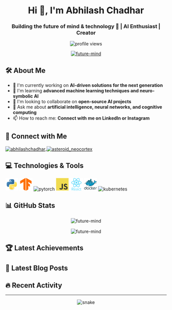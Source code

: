 <h1 align="center">Hi 👋, I'm Abhilash Chadhar</h1>
<h3 align="center">Building the future of mind & technology 🧠 | AI Enthusiast | Creator</h3>

<p align="center">
  <img src="https://komarev.com/ghpvc/?username=future-mind&label=Profile%20views&color=0e75b6&style=flat" alt="profile views" />
</p>

<p align="center">
  <a href="https://github.com/ryo-ma/github-profile-trophy">
    <img src="https://github-profile-trophy.vercel.app/?username=future-mind&theme=nord&column=7" alt="future-mind" />
  </a>
</p>

## 🛠️ About Me

- 🔭 I'm currently working on **AI-driven solutions for the next generation**
- 🌱 I'm learning **advanced machine learning techniques and neuro-symbolic AI**
- 👯 I'm looking to collaborate on **open-source AI projects**
- 💬 Ask me about **artificial intelligence, neural networks, and cognitive computing**
- 📫 How to reach me: **Connect with me on LinkedIn or Instagram**

## 🔗 Connect with Me
<p align="left">
  <a href="https://www.linkedin.com/in/abhilashchadhar/" target="blank">
    <img align="center" src="https://raw.githubusercontent.com/rahuldkjain/github-profile-readme-generator/master/src/images/icons/Social/linked-in-alt.svg" alt="abhilashchadhar" height="30" width="40" />
  </a>
  <a href="https://www.instagram.com/asteroid_neocortex/" target="blank">
    <img align="center" src="https://raw.githubusercontent.com/rahuldkjain/github-profile-readme-generator/master/src/images/icons/Social/instagram.svg" alt="asteroid_neocortex" height="30" width="40" />
  </a>
</p>

## 💻 Technologies & Tools
<p align="left">
  <!-- This section will be dynamically updated by the GitHub Action -->
  <img src="https://raw.githubusercontent.com/devicons/devicon/master/icons/python/python-original.svg" alt="python" width="40" height="40"/>
  <img src="https://raw.githubusercontent.com/devicons/devicon/master/icons/tensorflow/tensorflow-original.svg" alt="tensorflow" width="40" height="40"/>
  <img src="https://www.vectorlogo.zone/logos/pytorch/pytorch-icon.svg" alt="pytorch" width="40" height="40"/>
  <img src="https://raw.githubusercontent.com/devicons/devicon/master/icons/javascript/javascript-original.svg" alt="javascript" width="40" height="40"/>
  <img src="https://raw.githubusercontent.com/devicons/devicon/master/icons/react/react-original-wordmark.svg" alt="react" width="40" height="40"/>
  <img src="https://raw.githubusercontent.com/devicons/devicon/master/icons/docker/docker-original-wordmark.svg" alt="docker" width="40" height="40"/>
  <img src="https://www.vectorlogo.zone/logos/kubernetes/kubernetes-icon.svg" alt="kubernetes" width="40" height="40"/>
</p>

## 📊 GitHub Stats

<p align="center">
  <img align="center" src="https://github-readme-stats.vercel.app/api?username=future-mind&show_icons=true&locale=en&theme=tokyonight" alt="future-mind" />
</p>

<p align="center">
  <img align="center" src="https://github-readme-streak-stats.herokuapp.com/?user=future-mind&theme=tokyonight" alt="future-mind" />
</p>

## 🏆 Latest Achievements
<!-- ACHIEVEMENTS:START -->
<!-- This section will be automatically updated by the GitHub Action -->
<!-- ACHIEVEMENTS:END -->

## 📝 Latest Blog Posts
<!-- BLOG-POST-LIST:START -->
<!-- This section will be automatically updated by the GitHub Action -->
<!-- BLOG-POST-LIST:END -->

## 🔥 Recent Activity
<!--START_SECTION:activity-->
<!-- This section will be automatically updated by the GitHub Action -->
<!--END_SECTION:activity-->

---
<p align="center">
  <img src="https://github.com/future-mind/future-mind/blob/output/github-contribution-grid-snake.svg" alt="snake">
</p>
